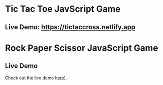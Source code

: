 # Tic Tac Toe JavScript Game
## Live Demo: https://tictaccross.netlify.app
# Rock Paper Scissor JavaScript Game
## Live Demo


Check out the live demo [here]([https://rockpaper-scissorgame.netlify.app/)).

